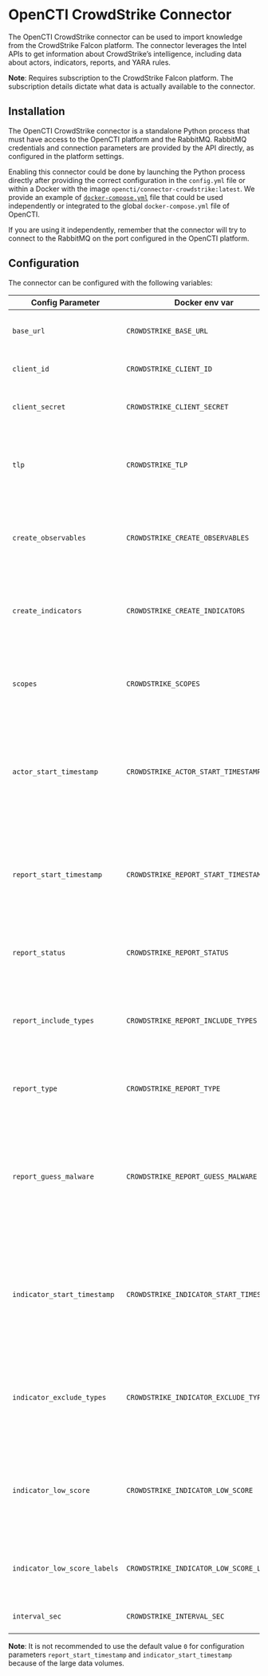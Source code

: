 # OpenCTI CrowdStrike Connector

The OpenCTI CrowdStrike connector can be used to import knowledge from the CrowdStrike
Falcon platform. The connector leverages the Intel APIs to get information about
CrowdStrike’s intelligence, including data about actors, indicators, reports, and YARA
rules.

**Note**: Requires subscription to the CrowdStrike Falcon platform. The subscription
details dictate what data is actually available to the connector.

## Installation

The OpenCTI CrowdStrike connector is a standalone Python process that must have access
to the OpenCTI platform and the RabbitMQ. RabbitMQ credentials and connection parameters
are provided by the API directly, as configured in the platform settings.

Enabling this connector could be done by launching the Python process directly after
providing the correct configuration in the `config.yml` file or within a Docker with
the image `opencti/connector-crowdstrike:latest`. We provide an example of
[`docker-compose.yml`](docker-compose.yml) file that could be used independently or
integrated to the global `docker-compose.yml` file of OpenCTI.

If you are using it independently, remember that the connector will try to connect to
the RabbitMQ on the port configured in the OpenCTI platform.

## Configuration

The connector can be configured with the following variables:

| Config Parameter             | Docker env var                           | Default                                             | Description                                                                                               |
| ---------------------------- | ---------------------------------------- | --------------------------------------------------- | --------------------------------------------------------------------------------------------------------- |
| `base_url`                   | `CROWDSTRIKE_BASE_URL`                   | `https://api.crowdstrike.com`                       | The base URL for the CrowdStrike APIs.                                                                    |
| `client_id`                  | `CROWDSTRIKE_CLIENT_ID`                  | `ChangeMe`                                          | The CrowdStrike API client ID.                                                                            |
| `client_secret`              | `CROWDSTRIKE_CLIENT_SECRET`              | `ChangeMe`                                          | The CrowdStrike API client secret.                                                                        |
| `tlp`                        | `CROWDSTRIKE_TLP`                        | `Amber`                                             | The TLP marking used for the imported objects in the OpenCTI.                                             |
| `create_observables`         | `CROWDSTRIKE_CREATE_OBSERVABLES`         | `true`                                              | If true then observables will be created from the CrowdStrike indicators.                                 |
| `create_indicators`          | `CROWDSTRIKE_CREATE_INDICATORS`          | `true`                                              | If true then indicators will be created from the CrowdStrike indicators.                                  |
| `scopes`                     | `CROWDSTRIKE_SCOPES`                     | `actor,report,indicator,yara_master,snort_suricata_master`                | The scopes defines what data will be imported from the CrowdStrike.                                       |
| `actor_start_timestamp`      | `CROWDSTRIKE_ACTOR_START_TIMESTAMP`      | `0`                                                 | The Actors created after this timestamp will be imported. Timestamp in UNIX Epoch time, UTC.              |
| `report_start_timestamp`     | `CROWDSTRIKE_REPORT_START_TIMESTAMP`     | `0`                                                 | The Reports created after this timestamp will be imported. Timestamp in UNIX Epoch time, UTC.             |
| `report_status`              | `CROWDSTRIKE_REPORT_STATUS`              | `New`                                               | The status of imported reports in the OpenCTI.                                                            |
| `report_include_types`       | `CROWDSTRIKE_REPORT_INCLUDE_TYPES`       | `notice,tipper,intelligence report,periodic report` | The types of Reports included in the import. The types are defined by the CrowdStrike.                    |
| `report_type`                | `CROWDSTRIKE_REPORT_TYPE`                | `Threat Report`                                     | The type of imported reports in the OpenCTI.                                                              |
| `report_guess_malware`       | `CROWDSTRIKE_REPORT_GUESS_MALWARE`       | `false`                                             | The Report tags are used to guess (queries malwares in the OpenCTI) malwares related to the given Report. |
| `indicator_start_timestamp`  | `CROWDSTRIKE_INDICATOR_START_TIMESTAMP`  | `0`                                                 | The Indicators published after this timestamp will be imported. Timestamp in UNIX Epoch time, UTC.        |
| `indicator_exclude_types`    | `CROWDSTRIKE_INDICATOR_EXCLUDE_TYPES`    | `hash_ion,hash_md5,hash_sha1`                       | The types of Indicators excluded from the import. The types are defined by the CrowdStrike.               |
| `indicator_low_score`        | `CROWDSTRIKE_INDICATOR_LOW_SCORE`        | `40`                                                | If any of the low score labels are found on the indicator then this value is used as a score.             |
| `indicator_low_score_labels` | `CROWDSTRIKE_INDICATOR_LOW_SCORE_LABELS` | `MaliciousConfidence/Low`                           | The labels used to determine the low score indicators.                                                    |
| `interval_sec`               | `CROWDSTRIKE_INTERVAL_SEC`               | `1800`                                              | The import interval in seconds.                                                                           |

**Note**: It is not recommended to use the default value `0` for configuration parameters `report_start_timestamp` and `indicator_start_timestamp` because of the large data volumes.
